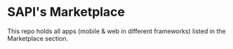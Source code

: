 # SAPI's Marketplace

This repo holds all apps (mobile & web in different frameworks) listed in the Marketplace section.
